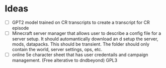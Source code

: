# Ideas
- [ ] GPT2 model trained on CR transcripts to create a transcript for CR episode
- [ ] Minecraft server manager that allows user to describe a config file for a server setup. It should automantically download an d setup the server, mods, datapacks. This should be transient. The folder should only contain the world, server settings, ops, etc.
- [ ] online 5e character sheet that has user credentails and campaign management. (Free alterative to dndbeyond) GPL3
